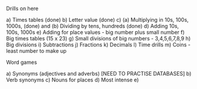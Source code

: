 Drills on here

a) Times tables (done)
b) Letter value (done)
c) (a) Multiplying in 10s, 100s, 1000s, (done) and (b) Dividing by tens, hundreds (done)
d) Adding 10s, 100s, 1000s
e) Adding for place values - big number plus small number
f) Big times tables (15 x 23)
g) Small divisions of big numbers - 3,4,5,6,7,8,9
h) Big divisions
i) Subtractions
j) Fractions
k) Decimals
l) Time drills
m) Coins - least number to make up


Word games

a) Synonyms (adjectives and adverbs) [NEED TO PRACTISE DATABASES]
b) Verb synonyms
c) Nouns for places
d) Most intense
e)
